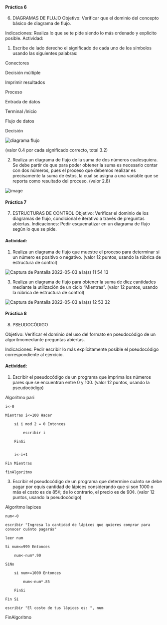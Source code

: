 #### Práctica 6
6. DIAGRAMAS DE FLUJO
Objetivo: Verificar que el dominio del concepto básico de diagrama de flujo.

Indicaciones: Realiza lo que se te pide siendo lo más ordenado y explícito posible.
Actividad:

  1. Escribe de lado derecho el significado de cada uno de los símbolos usando las
  siguientes palabras: 
  
  Conectores
  
  Decisión múltiple
  
  Imprimir resultados
  
  Proceso
  
  Entrada de datos
  
  Terminal /Inicio
  
  Flujo de datos
  
  Decisión
  
  ![diagrama flujo](https://user-images.githubusercontent.com/103066249/166007053-4d22a3c3-8b3e-415c-8430-4c815ba05f5e.png)


  
  (valor 0.4 por cada significado correcto, total 3.2)
  
   2. Realiza un diagrama de flujo de la suma de dos números cualesquiera. Se debe partir de que para poder obtener la suma es necesario contar con dos números, pues el
    proceso que debemos realizar es precisamente la suma de éstos, la cual se asigna a una variable que se reporta como resultado del proceso. (valor 2.8)
    
 ![image](https://user-images.githubusercontent.com/103066249/166009033-e7905f42-5040-4e24-b8c1-62ace808d816.png)


    
 #### Práctica 7
7. ESTRUCTURAS DE CONTROL
Objetivo: Verificar el dominio de los diagramas de flujo, condicional e iterativo a través de preguntas abiertas.
Indicaciones: Pedir esquematizar en un diagrama de flujo según lo que se pide.
#### Actividad:
  1. Realiza un diagrama de flujo que muestre el proceso para determinar si un número es positivo o negativo. (valor 12 puntos, usando la rúbrica de estructura de control)

![Captura de Pantalla 2022-05-03 a la(s) 11 54 13](https://user-images.githubusercontent.com/103066249/166501819-663a7f6a-ccee-4a1d-bb88-727d9c9625bb.png)



  3. Realiza un diagrama de flujo para obtener la suma de diez cantidades mediante la utilización de un ciclo “Mientras”. (valor 12 puntos, usando la rúbrica de estructura de
control)

![Captura de Pantalla 2022-05-03 a la(s) 12 53 32](https://user-images.githubusercontent.com/103066249/166511456-98cd5c3b-292e-4db3-aa79-878befc32b53.png)



#### Práctica 8
8. PSEUDOCÓDIGO

Objetivo: Verificar el dominio del uso del formato en pseudocódigo de un algoritmomediante preguntas abiertas.

Indicaciones: Pedir escribir lo más explícitamente posible el pseudocódigo correspondiente al ejercicio.

#### Actividad:

  1. Escribir el pseudocódigo de un programa que imprima los números pares que se encuentran entre 0 y 100. (valor 12 puntos, usando la pseudocódigo)

Algoritmo pari

	i<-0
	
	Mientras i<=100 Hacer
	
		si i mod 2 = 0 Entonces
		
			escribir i
		
		FinSi
		
		
		i<-i+1
	
	Fin Mientras
	
	finAlgoritmo



  3. Escribir el pseudocódigo de un programa que determine cuánto se debe pagar por equis cantidad de lápices considerando que si son 1000 o más el costo es de 85¢; de lo
contrario, el precio es de 90¢. (valor 12 puntos, usando la pseudocódigo)

Algoritmo lapices

	num<-0
	
	escribir "Ingresa la cantidad de lápices que quieres comprar para conocer cuánto pagarás"
	
	leer num
	
	Si num<=999 Entonces
	
		num<-num*.90
		
	SiNo
	
		si num>=1000 Entonces
		
			num<-num*.85
			
		FinSi
		
	Fin Si
	
	escribir "El costo de tus lápices es: ", num
	
	
	
FinAlgoritmo

